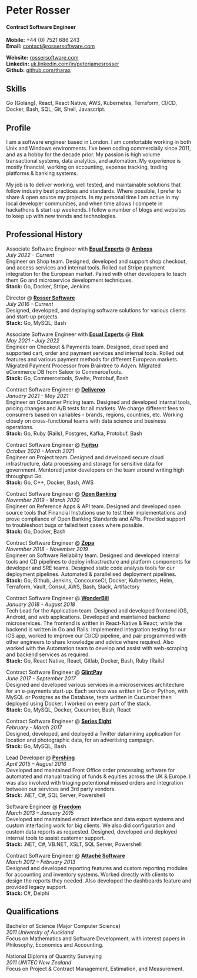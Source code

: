 # Peter Rosser

#### Contract Software Engineer

**Mobile:** +44 (0) 7521 686 243<br>
**Email:** contact@rossersoftware.com<br>

**Website:** [rossersoftware.com](https://rossersoftware.com)<br>
**Linkedin:** [uk.linkedin.com/in/peterjamesrosser](https://uk.linkedin.com/in/peterjamesrosser)<br>
**Github:** [github.com/tharax](https://github.com/tharax)<br>

## Skills

Go (Golang), React, React Native, AWS, Kubernetes, Terraform, CI/CD, Docker, Bash, SQL, Git, Shell, Javascript.<br>

## Profile

I am a software engineer based in London. I am comfortable working in both Unix and Windows environments. I’ve been coding commercially since 2011, and as a hobby for the decade prior. My passion is high volume transactional systems, data analytics, and automation. My experience is mostly financial, working on accounting, expense tracking, trading platforms & banking systems.<br>

My job is to deliver working, well tested, and maintainable solutions that follow industry best practices and standards. Where possible, I prefer to share & open source my projects. In my personal time I am active in my local developer communities, and when time allows I compete in hackathons & start-up weekends. I follow a number of blogs and websites to keep up with new trends and technologies.<br>

## Professional History

Associate Software Engineer with **[Equal Experts](https://www.equalexperts.com/)** @ **[Amboss](https://www.amboss.com/)**<br> 
*July 2022 - Current*<br>
Engineer on Shop team. Designed, developed and support shop checkout, and access services and internal tools. Rolled out Stripe payment integration for the European market. Paired with other developers to teach them Go and microservice development techniques.<br>
**Stack:** Go, Docker, Stripe, Jenkins


Director @ **[Rosser Software](https://rossersoftware.com)**<br>
*July 2016 - Current*<br>
Designed, developed, and deploying software solutions for various clients and start-up projects.<br>
**Stack:** Go, MySQL, Bash

Associate Software Engineer with **[Equal Experts](https://www.equalexperts.com/)** @ **[Flink](https://www.goflink.com/)**<br>
*May 2021 - July 2022*<br>
Engineer on Checkout & Payments team. Designed, developed and supported cart, order and payment services and internal tools. Rolled out features and various payment methods for different European markets. Migrated Payment Processor from Braintree to Adyen. Migrated eCommerce DB from Saleor to CommerceTools.<br>
**Stack:** Go, Commercetools, Svelte, Protobuf, Bash

Contract Software Engineer @ **[Deliveroo](https://www.deliveroo.org.uk/)**<br>
*January 2021 - May 2021*<br>
Engineer on Consumer Pricing team. Designed and developed internal tools, pricing changes and A/B tests for all markets. We charge different fees to consumers based on variables - brands, regions, countries, etc. Working closely on cross-functional teams with data science and business operations.<br>
**Stack:** Go, Ruby (Rails), Postgres, Kafka, Protobuf, Bash

Contract Software Engineer @ **[Fujitsu](https://www.fujitsu.org.uk/)**<br>
*October 2020 - March 2021*<br>
Engineer on Project team. Designed and developed secure cloud infrastructure, data processing and storage for sensitive data for government. Mentored junior developers on the team around writing high throughput Go.<br>
**Stack:** Go, C++, Docker, Bash, AWS

Contract Software Engineer @ **[Open Banking](https://www.openbanking.org.uk/)**<br>
*November 2019 - March 2020*<br>
Engineer on Reference Apps & API team. Designed and developed open source tools that Financial Instutions use to test their implementations and prove compliance of Open Banking Standards and APIs. Provided support to troubleshoot bugs or failed test cases where possible.<br>
**Stack:** Go, Docker, Bash

Contract Software Engineer @ **[Zopa](https://www.zopa.com/)**<br>
*November 2018 - November 2019*<br>
Engineer on Software Reliability team. Designed and developed internal tools and CD pipelines to deploy infrastructure and platform components for developer and SRE teams. Designed static code analysis tools for our deployment pipelines. Automated & parallelised deployment pipelines. <br>
**Stack:** Go, Github, Jenkins, ConcourseCI, Docker, Kubernetes, Helm, Terraform, Vault, Consul, AWS, Bash, Slack, Artifactory

Contract Software Engineer @ **[WonderBill](https://wonderbill.com/)**<br>
*January 2018 - August 2018*<br>
Tech Lead for the Application team. Designed and developed frontend iOS, Android, and web applications. Developed and maintained backend microservices. The frontend is written in React-Native & React; while the backend is written in Go and Rails. Implemented integration testing for our iOS app, worked to improve our CI/CD pipeline, and pair programmed with other engineers to share knowledge and advice where required. Also worked with the Automation team to develop and assist with web-scraping and backend services as required.<br>
**Stack:** Go, React Native, React, Gitlab, Docker, Bash,  Ruby (Rails)

Contract Software Engineer @ **[GlintPay](https://glintpay.com/)**<br>
*June 2017 - September 2017*<br>
Designed and developed various services in a microservices architecture for an e-payments start-up. Each service was written in Go or Python, with MySQL or Postgres as the Database, tests written in Cucumber then deployed using Docker. I worked on every part of the stack.<br>
**Stack:** Go, MySQL, Docker, Cucumber, Bash, React

Contract Software Engineer @ **[Series Eight](https://serieseight.com)**<br>
*February - March 2017*<br>
Designed, developed, and deployed a Twitter datamining application for location and photographic data, for an advertising campaign.<br>
**Stack:** Go, MySQL, Bash

Lead Developer @ **[Pershing](https://www.pershing.com)**<br>
*April 2015 – August 2016*<br>
Developed and maintained Front Office order processing software for automated and manual trading of funds & equities across the UK & Europe. I was also involved with triaging potentional missed orders and integration between our services and 3rd party vendors.<br>
**Stack:** .NET, C#, SQL Server, Powershell

Software Engineer @ **[Fraedom](https://www.fraedom.com)**<br>
*March 2013 – January 2015*<br>
Developed and maintained extract interface and data export systems and custom interfacing work for big clients. We also did configuration and custom data reports as requested. Designed, developed and deployed internal tools to assist customer support.<br>
**Stack:** .NET, C#, VB.NET, XSLT, SQL Server, Powershell

Contract Software Engineer @ **[Attaché Software](https://attachesoftware.com)**<br>
*March 2012 – February 2013*<br>
Designed and developed reporting features and custom reporting modules for accounting and inventory systems. Worked directly with clients to design the reports they needed. Also developed the dashboards feature and provided legacy support.<br>
**Stack:** C#, Delphi

## Qualifications

Bachelor of Science (Major Computer Science)<br>
*2011 University of Auckland*<br>
Focus on Mathematics and Software Development, with interest papers in Philosophy, Economics and Accounting.<br>

National Diploma of Quantity Surveying<br>
*2011 UNITEC New Zealand*<br>
Focus on Project & Contract Management, Estimation, and Measurement.<br>
